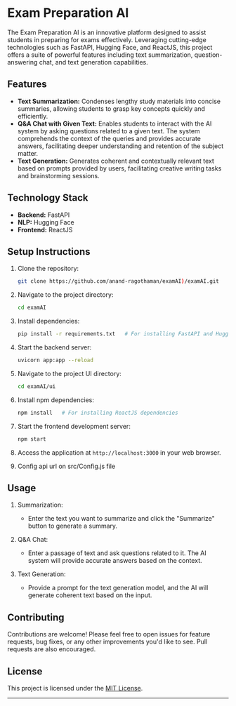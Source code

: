 
# Exam Preparation AI

The Exam Preparation AI is an innovative platform designed to assist students in preparing for exams effectively. Leveraging cutting-edge technologies such as FastAPI, Hugging Face, and ReactJS, this project offers a suite of powerful features including text summarization, question-answering chat, and text generation capabilities.

## Features

- **Text Summarization:** Condenses lengthy study materials into concise summaries, allowing students to grasp key concepts quickly and efficiently.
- **Q&A Chat with Given Text:** Enables students to interact with the AI system by asking questions related to a given text. The system comprehends the context of the queries and provides accurate answers, facilitating deeper understanding and retention of the subject matter.
- **Text Generation:** Generates coherent and contextually relevant text based on prompts provided by users, facilitating creative writing tasks and brainstorming sessions.

## Technology Stack

- **Backend:** FastAPI
- **NLP:** Hugging Face
- **Frontend:** ReactJS

## Setup Instructions

1. Clone the repository:

   ```bash
   git clone https://github.com/anand-ragothaman/examAI)/examAI.git

2. Navigate to the project directory:

   ```bash
   cd examAI
   ```

3. Install dependencies:

   ```bash
   pip install -r requirements.txt   # For installing FastAPI and Hugging Face dependencies
   ```

4. Start the backend server:

   ```bash
   uvicorn app:app --reload
   ```
   
5. Navigate to the project UI directory:

   ```bash
   cd examAI/ui
   ```

6. Install npm dependencies:

   ```bash
   npm install   # For installing ReactJS dependencies
   ```

7. Start the frontend development server:

   ```bash
   npm start
   ```

6. Access the application at `http://localhost:3000` in your web browser.

7. Config api url on src/Config.js file


## Usage

1. Summarization:
   - Enter the text you want to summarize and click the "Summarize" button to generate a summary.
  
2. Q&A Chat:
   - Enter a passage of text and ask questions related to it. The AI system will provide accurate answers based on the context.

3. Text Generation:
   - Provide a prompt for the text generation model, and the AI will generate coherent text based on the input.

## Contributing

Contributions are welcome! Please feel free to open issues for feature requests, bug fixes, or any other improvements you'd like to see. Pull requests are also encouraged.

## License

This project is licensed under the [MIT License](LICENSE).

---


